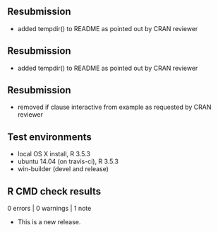## Resubmission
* added tempdir() to README as pointed out by CRAN reviewer

## Resubmission
* added tempdir() to README as pointed out by CRAN reviewer

## Resubmission
* removed if clause interactive from example as requested by CRAN reviewer

## Test environments
* local OS X install, R 3.5.3
* ubuntu 14.04 (on travis-ci), R 3.5.3
* win-builder (devel and release)

## R CMD check results

0 errors | 0 warnings | 1 note

* This is a new release.
